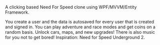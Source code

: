 A clicking based Need For Speed clone using WPF/MVVM/Entity Framework.

You create a user and the data is autosaved for every user that is created and signed in.
You can play adventure and race modes and get coins on a random basis. Unlock cars, maps, and new upgrades!
There is also music for you not to get bored! Inspiration: Need for Speed Underground 2.
